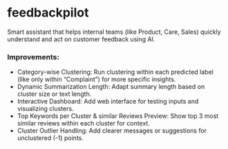 # feedbackpilot
Smart assistant that helps internal teams (like Product, Care, Sales) quickly understand and act on customer feedback using AI.



### Improvements:
- Category-wise Clustering: Run clustering within each predicted label (like only within “Complaint”) for more specific insights.
- Dynamic Summarization Length: Adapt summary length based on cluster size or text length.
- Interactive Dashboard: Add web interface for testing inputs and visualizing clusters.
- Top Keywords per Cluster & similar Reviews Preview: Show top 3 most similar reviews within each cluster for context.
- Cluster Outlier Handling: Add clearer messages or suggestions for unclustered (-1) points.
